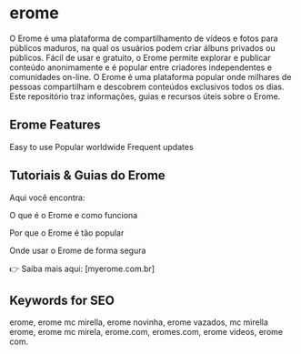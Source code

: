 # erome
O Erome é uma plataforma de compartilhamento de vídeos e fotos para públicos maduros, na qual os usuários podem criar álbuns privados ou públicos. Fácil de usar e gratuito, o Erome permite explorar e publicar conteúdo anonimamente e é popular entre criadores independentes e comunidades on-line.
O Erome é uma plataforma popular onde milhares de pessoas compartilham e descobrem conteúdos exclusivos todos os dias.
Este repositório traz informações, guias e recursos úteis sobre o Erome.

## Erome Features

Easy to use
Popular worldwide
Frequent updates

## Tutoriais & Guias do Erome

Aqui você encontra:

O que é o Erome e como funciona

Por que o Erome é tão popular

Onde usar o Erome de forma segura

👉 Saiba mais aqui: [myerome.com.br]

## Keywords for SEO

erome, erome mc mirella, erome novinha, erome vazados, mc mirella erome, erome mc mirela, erome.com, eromes.com, erome videos, erome com. 
